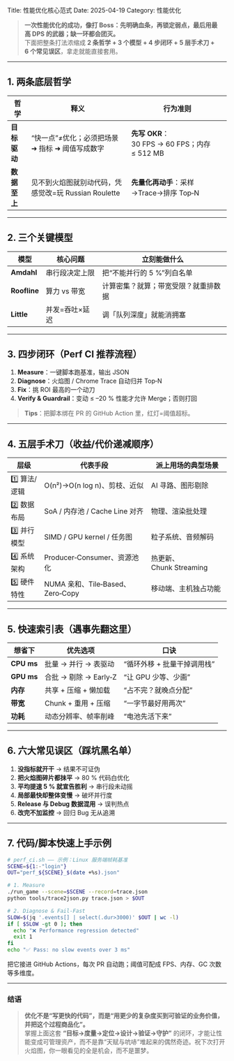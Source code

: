 Title: 性能优化核心范式
Date: 2025-04-19
Category: 性能优化

> **一次性能优化的成功，像打 Boss：先明确血条，再锁定弱点，最后用最高 DPS 的武器；缺一环都会团灭。**  
> 下面把整条打法浓缩成 **2 条哲学 + 3 个模型 + 4 步闭环 + 5 层手术刀 + 6 个常见误区**，拿走就能直接套用。

---

## 1. 两条底层哲学

| 哲学 | 释义 | 行为准则 |
|------|------|-----------|
| **目标驱动** | “快一点”≠优化；必须把场景 ➜ 指标 ➜ 阈值写成数字 | **先写 OKR**：30 FPS → 60 FPS；内存 ≤ 512 MB |
| **数据至上** | 见不到火焰图就别动代码，凭感觉改=玩 Russian Roulette | **先量化再动手**：采样→Trace→排序 Top‑N |

---

## 2. 三个关键模型

| 模型 | 核心问题 | 立刻能做什么 |
|------|----------|-------------|
| **Amdahl** | 串行段决定上限 | 把“不能并行的 5 %”列白名单 |
| **Roofline** | 算力 vs 带宽 | 计算密集？就算；带宽受限？就重排数据 |
| **Little** | 并发=吞吐×延迟 | 调「队列深度」就能消拥塞 |

---

## 3. 四步闭环（Perf CI 推荐流程）

1. **Measure**：一键脚本跑基准，输出 JSON  
2. **Diagnose**：火焰图 / Chrome Trace 自动归并 Top‑N  
3. **Fix**：挑 ROI 最高的一个动刀  
4. **Verify & Guardrail**：变动 ≤ –20 % 性能才允许 Merge；否则打回

> **Tips**：把脚本绑在 PR 的 GitHub Action 里，红灯=阈值超标。

---

## 4. 五层手术刀（收益/代价递减顺序）

| 层级 | 代表手段 | 派上用场的典型场景 |
|------|----------|--------------------|
| 1️⃣ 算法/逻辑 | O(n²)→O(n log n)、剪枝、近似 | AI 寻路、图形剔除 |
| 2️⃣ 数据布局 | SoA / 内存池 / Cache Line 对齐 | 物理、渲染批处理 |
| 3️⃣ 并行模型 | SIMD / GPU kernel / 任务图 | 粒子系统、音频解码 |
| 4️⃣ 系统架构 | Producer‑Consumer、资源池化 | 热更新、Chunk Streaming |
| 5️⃣ 硬件特性 | NUMA 亲和、Tile‑Based、Zero‑Copy | 移动端、主机独占功能 |

---

## 5. 快速索引表（遇事先翻这里）

| 想省下 | 优先选项 | 口诀 |
|--------|---------|------|
| **CPU ms** | 批量 → 并行 → 表驱动 | “循环外移 + 批量干掉调用栈” |
| **GPU ms** | 合批 → 剔除 → Early‑Z | “让 GPU 少等、少画” |
| **内存** | 共享 + 压缩 + 懒加载 | “占不完？就晚点分配” |
| **带宽** | Chunk + 重用 + 压缩 | “一字节最好用两次” |
| **功耗** | 动态分辨率、帧率削峰 | “电池先活下来” |

---

## 6. 六大常见误区（踩坑黑名单）

1. **没指标就开干** → 结果不可证伪  
2. **把火焰图碎片都抹平** → 80 % 代码白优化  
3. **平均提速 5 % 就宣告胜利** → 串行段未动摇  
4. **局部最快却整体变慢** → 破坏并行度  
5. **Release 与 Debug 数据混用** → 误判热点  
6. **改完不加监控** → 回归 Bug 无从追溯  

---

## 7. 代码/脚本快速上手示例

```bash
# perf_ci.sh —— 示例：Linux 服务端帧耗基准
SCENE=${1:-"login"}
OUT="perf_${SCENE}_$(date +%s).json"

# 1. Measure
./run_game --scene=$SCENE --record=trace.json
python tools/trace2json.py trace.json > $OUT

# 2. Diagnose & Fail‑Fast
SLOW=$(jq '.events[] | select(.dur>3000)' $OUT | wc -l)
if [ $SLOW -gt 0 ]; then
  echo "❌ Performance regression detected"
  exit 1
fi
echo "✅ Pass: no slow events over 3 ms"
```

把它接进 GitHub Actions，每次 PR 自动跑；阈值可配成 FPS、内存、GC 次数等多维度。

---

### 结语

> **优化不是“写更快的代码”，而是“用更少的复杂度买到可验证的业务价值，并把这个过程商品化”。**  
> 掌握上面这套 **“目标→度量→定位→设计→验证→守护”** 的闭环，才能让性能变成可管理资产，而不是靠“天赋与吭哧”堆起来的偶然奇迹。祝下次打开火焰图，你一眼看见的全是机会，而不是噩梦。